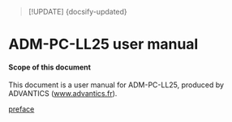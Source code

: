 > [!UPDATE] {docsify-updated}
# ADM-PC-LL25 user manual

#### Scope of this document
This document is a user manual for ADM-PC-LL25, produced by ADVANTICS (www.advantics.fr).

[preface](../common/preface.md ':include')